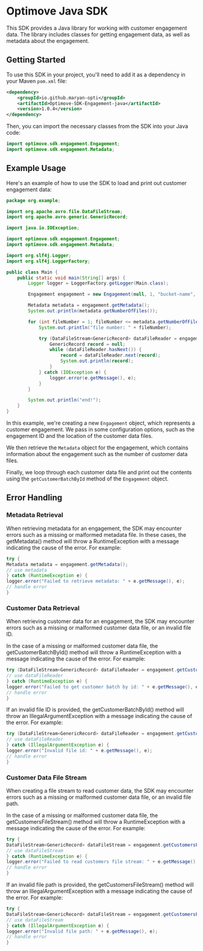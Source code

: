 # Optimove Java SDK 

This SDK provides a Java library for working with customer engagement data. The library includes classes for getting engagement data, as well as metadata about the engagement.

## Getting Started

To use this SDK in your project, you'll need to add it as a dependency in your Maven `pom.xml` file:

```xml
<dependency>
    <groupId>io.github.maryan-opti</groupId>
    <artifactId>Optimove-SDK-Engagement-java</artifactId>
    <version>1.0.4</version>
</dependency>
```
Then, you can import the necessary classes from the SDK into your Java code:

```java
import optimove.sdk.engagement.Engagement;
import optimove.sdk.engagement.Metadata;
```

## Example Usage
Here's an example of how to use the SDK to load and print out customer engagement data:

```java
package org.example;

import org.apache.avro.file.DataFileStream;
import org.apache.avro.generic.GenericRecord;

import java.io.IOException;

import optimove.sdk.engagement.Engagement;
import optimove.sdk.engagement.Metadata;

import org.slf4j.Logger;
import org.slf4j.LoggerFactory;

public class Main {
    public static void main(String[] args) {
        Logger logger = LoggerFactory.getLogger(Main.class);

        Engagement engagement = new Engagement(null, 1, "bucket-name", "customers-folder/customers", "metadata-path/metadata_287934", logger);

        Metadata metadata = engagement.getMetadata();
        System.out.println(metadata.getNumberOfFiles());

        for (int fileNumber = 1; fileNumber <= metadata.getNumberOfFiles(); fileNumber++) {
            System.out.println("file number: " + fileNumber);

            try (DataFileStream<GenericRecord> dataFileReader = engagement.getCustomerBatchById(fileNumber)) {
                GenericRecord record = null;
                while (dataFileReader.hasNext()) {
                    record = dataFileReader.next(record);
                    System.out.println(record);
                }
            } catch (IOException e) {
                logger.error(e.getMessage(), e);
            }
        }

        System.out.println("end!");
    }
}
```

In this example, we're creating a new `Engagement` object, which represents a customer engagement. We pass in some configuration options, such as the engagement ID and the location of the customer data files.

We then retrieve the `Metadata` object for the engagement, which contains information about the engagement such as the number of customer data files.

Finally, we loop through each customer data file and print out the contents using the `getCustomerBatchById` method of the `Engagement` object.

## Error Handling
### Metadata Retrieval
When retrieving metadata for an engagement, the SDK may encounter errors such as a missing or malformed metadata file. In these cases, the getMetadata() method will throw a RuntimeException with a message indicating the cause of the error. For example:


```java
try {
Metadata metadata = engagement.getMetadata();
// use metadata
} catch (RuntimeException e) {
logger.error("Failed to retrieve metadata: " + e.getMessage(), e);
// handle error
}
```
### Customer Data Retrieval
When retrieving customer data for an engagement, the SDK may encounter errors such as a missing or malformed customer data file, or an invalid file ID.

In the case of a missing or malformed customer data file, the getCustomerBatchById() method will throw a RuntimeException with a message indicating the cause of the error. For example:


```java
try (DataFileStream<GenericRecord> dataFileReader = engagement.getCustomerBatchById(fileNumber)) {
// use dataFileReader
} catch (RuntimeException e) {
logger.error("Failed to get customer batch by id: " + e.getMessage(), e);
// handle error
}
```
If an invalid file ID is provided, the getCustomerBatchById() method will throw an IllegalArgumentException with a message indicating the cause of the error. For example:


```java
try (DataFileStream<GenericRecord> dataFileReader = engagement.getCustomerBatchById(-1)) {
// use dataFileReader
} catch (IllegalArgumentException e) {
logger.error("Invalid file id: " + e.getMessage(), e);
// handle error
}
```
### Customer Data File Stream
When creating a file stream to read customer data, the SDK may encounter errors such as a missing or malformed customer data file, or an invalid file path.

In the case of a missing or malformed customer data file, the getCustomersFileStream() method will throw a RuntimeException with a message indicating the cause of the error. For example:


```java
try {
DataFileStream<GenericRecord> dataFileStream = engagement.getCustomersFileStream("customers_file1.avro");
// use dataFileStream
} catch (RuntimeException e) {
logger.error("Failed to read customers file stream: " + e.getMessage(), e);
// handle error
}
```
If an invalid file path is provided, the getCustomersFileStream() method will throw an IllegalArgumentException with a message indicating the cause of the error. For example:


```java
try {
DataFileStream<GenericRecord> dataFileStream = engagement.getCustomersFileStream(null);
// use dataFileStream
} catch (IllegalArgumentException e) {
logger.error("Invalid file path: " + e.getMessage(), e);
// handle error
}
```

